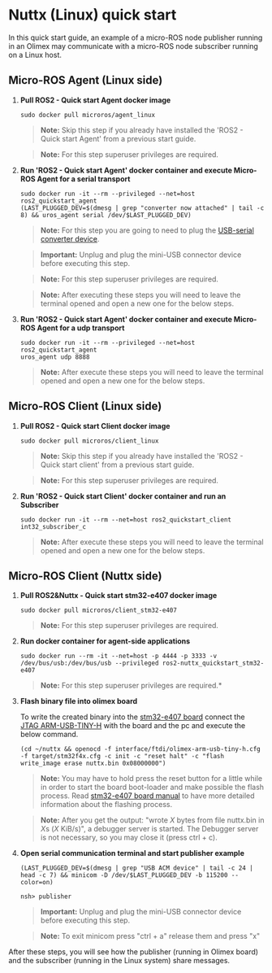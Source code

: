 ﻿# Nuttx (Linux) quick start

In this quick start guide, an example of a micro-ROS node publisher running in an Olimex may communicate with a micro-ROS node subscriber running on a Linux host.

## Micro-ROS Agent (Linux side)

1. **Pull ROS2 - Quick start Agent docker image**

    ```shell
    sudo docker pull microros/agent_linux
    ```

    > **Note:** Skip this step if you already have installed the 'ROS2 - Quick start Agent' from a previous start guide.

    > **Note:** For this step superuser privileges are required.

1. **Run 'ROS2  - Quick start Agent' docker container and execute Micro-ROS Agent for a serial transport**

    ```shell
    sudo docker run -it --rm --privileged --net=host ros2_quickstart_agent
    (LAST_PLUGGED_DEV=$(dmesg | grep "converter now attached" | tail -c 8) && uros_agent serial /dev/$LAST_PLUGGED_DEV)
    ```

    > **Note:** For this step you are going to need to plug the [USB-serial converter device](https://www.olimex.com/Products/Components/Cables/USB-Serial-Cable/USB-Serial-Cable-F/).

    > **Important:** Unplug and plug the mini-USB connector device before executing this step.

    > **Note:** For this step superuser privileges are required.

    > **Note:** After executing these steps you will need to leave the terminal opened and open a new one for the below steps.

1. **Run 'ROS2  - Quick start Agent' docker container and execute Micro-ROS Agent for a udp transport**

    ```shell
    sudo docker run -it --rm --privileged --net=host ros2_quickstart_agent
    uros_agent udp 8888
    ```

    > **Note:** After execute these steps you will need to leave the terminal opened and open a new one for the below steps.

## Micro-ROS Client (Linux side)

1. **Pull ROS2 - Quick start Client docker image**

    ```shell
    sudo docker pull microros/client_linux
    ```

    > **Note:** Skip this step if you already have installed the 'ROS2 - Quick start client' from a previous start guide.

    > **Note:** For this step superuser privileges are required.

1. **Run 'ROS2  - Quick start Client' docker container and run an Subscriber**

    ```shell
    sudo docker run -it --rm --net=host ros2_quickstart_client
    int32_subscriber_c
    ```

     > **Note:** After execute these steps you will need to leave the terminal opened and open a new one for the below steps.

## Micro-ROS Client (Nuttx side)

1. **Pull ROS2&Nuttx - Quick start stm32-e407 docker image**

    ```shell
    sudo docker pull microros/client_stm32-e407
    ```
    > **Note:** For this step superuser privileges are required.

1. **Run docker container for agent-side applications**

    ```shell
    sudo docker run --rm -it --net=host -p 4444 -p 3333 -v /dev/bus/usb:/dev/bus/usb --privileged ros2-nuttx_quickstart_stm32-e407
    ```
     >**Note:** For this step superuser privileges are required.*

1. **Flash binary file into olimex board**

    To write the created binary into the [stm32-e407 board](https://www.olimex.com/Products/ARM/ST/STM32-E407/open-source-hardware) connect the [JTAG ARM-USB-TINY-H](https://www.olimex.com/Products/ARM/JTAG/ARM-USB-TINY-H/) with the board and the pc and execute the below command.

    ```shell
    (cd ~/nuttx && openocd -f interface/ftdi/olimex-arm-usb-tiny-h.cfg -f target/stm32f4x.cfg -c init -c "reset halt" -c "flash write_image erase nuttx.bin 0x08000000")
    ```
    >**Note:** You may have to hold press the reset button for a little while in order to start the board boot-loader and make possible the flash process. 
    Read [stm32-e407 board manual](https://www.olimex.com/Products/ARM/ST/STM32-E407/resources/STM32-E407.pdf) to have more detailed information about the flashing process.
    
    >**Note:** After you get the output: "wrote *X* bytes from file nuttx.bin in *X*s (*X* KiB/s)", a debugger server is started. 
    The Debugger server is not necessary, so you may close it (press ctrl + c).

1. **Open serial communication terminal and start publisher example**

    ```shell
    (LAST_PLUGGED_DEV=$(dmesg | grep "USB ACM device" | tail -c 24 | head -c 7) && minicom -D /dev/$LAST_PLUGGED_DEV -b 115200 --color=on)
    ```

    ```shell
    nsh> publisher
    ```
    >**Important:** Unplug and plug the mini-USB connector device before executing this step.

    >**Note:** To exit minicom press "ctrl + a" release them and press "x"

After these steps, you will see how the publisher (running in Olimex board) and the subscriber (running in the Linux system) share messages.

